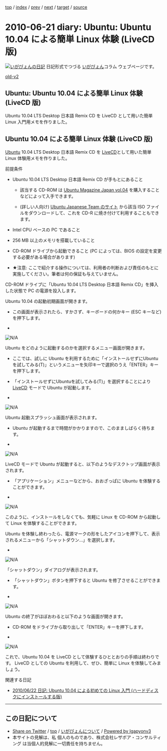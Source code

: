 [top](../index.html) 
 / [index](index.html) 
 / [prev](ig100620.html) 
 / [next](ig100622.html) 
 / [target](https://www.igapyon.jp/igapyon/diary/2010/ig100621.html) 
 / [source](https://github.com/igapyon/diary/blob/master/2010/ig100621.src.md) 

2010-06-21 diary: Ubuntu: Ubuntu 10.04 による簡単 Linux 体験 (LiveCD 版)
=====================================================================================================
[![いがぴょんの日記](https://www.igapyon.jp/igapyon/diary/images/iga200306s.jpg "いがぴょん")](https://www.igapyon.jp/igapyon/diary/memo/memoigapyon.html) 日記形式でつづる [いがぴょん](https://www.igapyon.jp/igapyon/diary/memo/memoigapyon.html)コラム ウェブページです。

[old-v2](ig100621-orig.html)

## Ubuntu: Ubuntu 10.04 による簡単 Linux 体験 (LiveCD 版)

Ubuntu 10.04 LTS Desktop 日本語 Remix CD を LiveCD として用いた簡単 Linux 入門用メモを作りました。


## Ubuntu 10.04 による簡単 Linux 体験 (LiveCD 版)

[Ubuntu](https://www.igapyon.jp/igapyon/diary/keyword/ubuntu.html) 10.04 LTS Desktop 日本語 Remix CD を [LiveCD](https://www.igapyon.jp/igapyon/diary/keyword/livecd.html)として用いた簡単 Linux 体験用メモを作りました。

前提条件

* Ubuntu 10.04 LTS Desktop 日本語 Remix CD が手もとにあること
  
  * 該当する CD-ROM は [Ubuntu Magazine Japan vol.04](http://www.amazon.co.jp/exec/obidos/ASIN/4048686399/igapyondiary-22) を購入することなどによって入手できます。
    
  * (詳しい人向け) [Ubuntu Japanese Team のサイト](http://www.ubuntulinux.jp/products/GetUbuntu) から該当 ISO ファイルをダウンロードして、これを CD-R に焼き付けて利用することもできます。
  

  
* Intel CPU ベースの PC であること
  
* 256 MB 以上のメモリを搭載していること
  
* CD-ROM ドライブから起動できること (PC によっては、BIOS の設定を変更する必要がある場合があります)
  
* ★注意: ここで紹介する操作については、利用者の判断および責任のもとに実施してください。筆者は何の保証も与えていません。

CD-ROM ドライブに「Ubuntu 10.04 LTS Desktop 日本語 Remix CD」を挿入した状態で PC の電源を投入します。

Ubuntu 10.04 の起動初期画面が開きます。

* この画面が表示されたら、すかさず、キーボードの何かキー (ESC キーなど) を押下します。
  
* 
![N/A](http://www.igapyon.jp/igapyon/image/diary/2010/20100621ubuntu001.png)

Ubuntu をどのように起動するのかを選択するメニュー画面が開きます。

* ここでは、試しに Ubuntu を利用するために「インストールせずにUbuntuを試してみる(T)」というメニューを矢印キーで選択のうえ「ENTER」キーを押下します。
  
* 「インストールせずにUbuntuを試してみる(T)」を選択することにより [LiveCD](https://www.igapyon.jp/igapyon/diary/keyword/livecd.html) モードで Ubuntu
  が起動します。
  
* 
![N/A](http://www.igapyon.jp/igapyon/image/diary/2010/20100621ubuntu002.png)

Ubuntu 起動スプラッシュ画面が表示されます。

* Ubuntu が起動するまで時間がかかりますので、このまましばらく待ちます。
  
* 
![N/A](http://www.igapyon.jp/igapyon/image/diary/2010/20100621ubuntu003.png)

LiveCD モードで Ubuntu が起動すると、以下のようなデスクトップ画面が表示されます。

* 「アプリケーション」メニューなどから、おおざっぱに Ubuntu を体験することができます。
  
* 
![N/A](http://www.igapyon.jp/igapyon/image/diary/2010/20100621ubuntu004.png)

このように、インストールをしなくても、気軽に Linux を CD-ROM から起動して Linux を体験することができます。

Ubuntu を体験し終わったら、電源マークの形をしたアイコンを押下して、表示されるメニューから「シャットダウン...」を選択します。

* 
![N/A](http://www.igapyon.jp/igapyon/image/diary/2010/20100621ubuntu005.png)

「シャットダウン」ダイアログが表示されます。

* 「シャットダウン」ボタンを押下すると Ubuntu を修了させることができます。
  
* 
![N/A](http://www.igapyon.jp/igapyon/image/diary/2010/20100621ubuntu006.png)

Ubuntu の終了がほぼおわると以下のような画面が開きます。

* CD-ROM をドライブから取り出して「ENTER」キーを押下します。
  
* 
![N/A](http://www.igapyon.jp/igapyon/image/diary/2010/20100621ubuntu007.png)

これで、Ubuntu 10.04 を LiveCD として体験するひととおりの手順は終わりです。
LiveCD としての Ubuntu を利用して、ぜひ、簡単に Linux を体験してみましょう。

関連する日記

* [2010/06/22 日記: Ubuntu 10.04 による初めての Linux 入門 (ハードディスクにインストールする版)](ig100622.html)


----------------------------------------------------------------------------------------------------

## この日記について

* [Share on Twitter](https://twitter.com/intent/tweet?hashtags=igapyon%2Cdiary%2C%E3%81%84%E3%81%8C%E3%81%B4%E3%82%87%E3%82%93&text=Ubuntu%3A+Ubuntu+10.04+%E3%81%AB%E3%82%88%E3%82%8B%E7%B0%A1%E5%8D%98+Linux+%E4%BD%93%E9%A8%93+%28LiveCD+%E7%89%88%29&url=https%3A%2F%2Fwww.igapyon.jp%2Figapyon%2Fdiary%2F2010%2Fig100621.html) / [top](../index.html) / [いがぴょんについて](https://www.igapyon.jp/igapyon/diary/memo/memoigapyon.html) / [Powered by Igapyonv3](https://github.com/igapyon/igapyonv3)
* 本サイトの見解は、私 個人のものであり、株式会社レザボア・コンサルティング は当個人的見解に一切責任を持ちません。 
